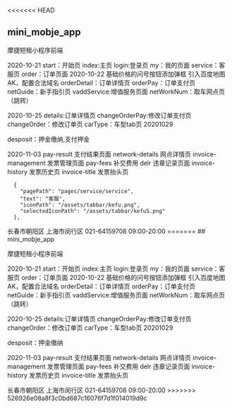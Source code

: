 <<<<<<< HEAD
## mini_mobje_app

摩捷短租小程序前端

2020-10-21
start：开始页
index:主页
login:登录页
my：我的页面
service：客服页
order：订单页面
2020-10-22
基础价格的问号按钮添加弹框
引入百度地图AK，配置合法域名
orderDetail：订单详情页
orderPay：订单支付页
netGuide：新手指引页
vaddService:增值服务页面
netWorkNum：取车网点页（跳转）

2020-10-25
details:订单详情页
changeOrderPay:修改订单支付页
changeOrder：修改订单页
carType：车型tab页
20201029

desposit：押金缴纳,支付押金

2020-11-03
pay-result 支付结果页面
network-details 网点详情页
invoice-management   发票管理页面
pay-fees   补交费用
delr  违章记录页面
invoice-history 发票历史页
invoice-title  发票抬头页

      {
        "pagePath": "pages/service/service",
        "text": "客服",
        "iconPath": "/assets/tabbar/kefu.png",
        "selectedIconPath": "/assets/tabbar/kefuS.png"
      },

 <view class="add-header"> 
                    <text class="addTitle">长春市朝阳区</text>
                  </view>
                  <view class="add-main">
                    <view class="left">
                      <view class="leftItem">
                        <text class="iconfont "></text>
                        <text class="desc">上海市闵行区</text>
                      </view> <view class="leftItem">
                        <text class="iconfont "></text>
                        <text class="desc">021-64159708</text>
                      </view>
                      <view class="leftItem">
                        <text class="iconfont "></text>
                        <text class="desc">09:00-20:00</text>
                      </view>
                    </view>
                    <view class="right" bindtap="toNavigation"></view>
=======
## mini_mobje_app

摩捷短租小程序前端

2020-10-21
start：开始页
index:主页
login:登录页
my：我的页面
service：客服页
order：订单页面
2020-10-22
基础价格的问号按钮添加弹框
引入百度地图AK，配置合法域名
orderDetail：订单详情页
orderPay：订单支付页
netGuide：新手指引页
vaddService:增值服务页面
netWorkNum：取车网点页（跳转）

2020-10-25
details:订单详情页
changeOrderPay:修改订单支付页
changeOrder：修改订单页
carType：车型tab页
20201029

desposit：押金缴纳

2020-11-03
pay-result 支付结果页面
network-details 网点详情页
invoice-management   发票管理页面
pay-fees   补交费用
delr  违章记录页面
invoice-history 发票历史页
invoice-title  发票抬头页



 <view class="add-header"> 
                    <text class="addTitle">长春市朝阳区</text>
                  </view>
                  <view class="add-main">
                    <view class="left">
                      <view class="leftItem">
                        <text class="iconfont "></text>
                        <text class="desc">上海市闵行区</text>
                      </view> <view class="leftItem">
                        <text class="iconfont "></text>
                        <text class="desc">021-64159708</text>
                      </view>
                      <view class="leftItem">
                        <text class="iconfont "></text>
                        <text class="desc">09:00-20:00</text>
                      </view>
                    </view>
                    <view class="right" bindtap="toNavigation"></view>
>>>>>>> 526926e08a8f3c0bd687c16076f7d1f014019d9c
                  </view>